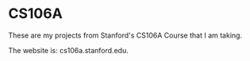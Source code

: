 # CS106A

These are my projects from Stanford's CS106A Course that I am taking.

The website is: cs106a.stanford.edu.
